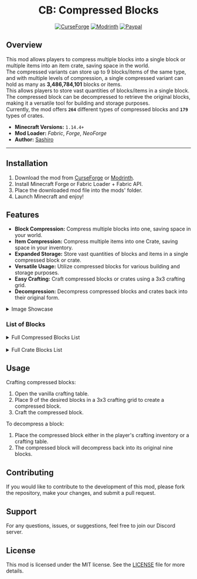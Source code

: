 <div align="center">
   
# CB: Compressed Blocks

[![CurseForge][CurseForge]](https://www.curseforge.com/minecraft/mc-mods/cb-compressed-blocks)
[![Modrinth][Modrinth]](https://modrinth.com/mod/cb-compressed-blocks)
[![Paypal][Paypal]](https://www.paypal.com/donate/?cmd=_donations&business=social.sashiro@outlook.com&lc=US&item_name=Donation&no_note=0&cn=&currency_code=USD&bn=PP-DonationsBF:btn_donateCC_LG.gif:NonHosted)

[CurseForge]: https://img.shields.io/curseforge/dt/361354?style=for-the-badge&logo=curseforge&label=Curseforge&labelColor=212121&color=FF6D00
[Modrinth]: https://img.shields.io/modrinth/dt/IQRVlbit?style=for-the-badge&logo=modrinth&label=Modrinth&labelColor=212121&color=008000
[Paypal]: https://img.shields.io/badge/Donate-Paypal?style=for-the-badge&logo=paypal&label=Paypal&labelColor=212121&color=00457C

</div>

## Overview

This mod allows players to compress multiple blocks into a single block or multiple items into an item crate, saving
space in the world.  
The compressed variants can store up to 9 blocks/items of the same type, and with multiple levels of compression, a
single compressed variant can hold as many as **3,486,784,101** blocks or items.  
This allows players to store vast quantities of blocks/items in a single block.  
The compressed block can be decompressed to retrieve the original blocks, making it a versatile tool for building and
storage purposes.  
Currently, the mod offers **`264`** different types of compressed blocks and **`179`** types of crates.

- **Minecraft Versions:** `1.14.4+`
- **Mod Loader:** _Fabric_, _Forge_, _NeoForge_
- **Author:** [Sashiro](https://github.com/sa-shiro)

---

## Installation

1. Download the mod from [CurseForge](https://curseforge.com/minecraft/mc-mods/cb-compressed-blocks)
   or [Modrinth](https://modrinth.com/mod/cb-compressed-blocks).
2. Install Minecraft Forge or Fabric Loader + Fabric API.
3. Place the downloaded mod file into the mods' folder.
4. Launch Minecraft and enjoy!

## Features

- **Block Compression:** Compress multiple blocks into one, saving space in your world.
- **Item Compression:** Compress multiple items into one Crate, saving space in your inventory.
- **Expanded Storage:** Store vast quantities of blocks and items in a single compressed block or crate.
- **Versatile Usage:** Utilize compressed blocks for various building and storage purposes.
- **Easy Crafting:** Craft compressed blocks or crates using a 3x3 crafting grid.
- **Decompression:** Decompress compressed blocks and crates back into their original form.

<details>
  <summary>Image Showcase</summary>

<img src="./.github/images/img1.png" width="400" alt="Image 1">
<img src="./.github/images/img2.png" width="400" alt="Image 2">
<br>
<img src="./.github/images/img3.png" width="400" alt="Image 3">
<img src="./.github/images/img4.png" width="400" alt="Image 4">
<br>
<img src="./.github/images/img5.png" width="400" alt="Image 5">
<img src="./.github/images/img6.png" width="400" alt="Image 6">
<br>
<img src="./.github/images/img7.png" width="400" alt="Image 5">
<img src="./.github/images/img8.png" width="400" alt="Image 6">
</details>

### List of Blocks

<details>
  <summary>Full Compressed Blocks List</summary>

    - DIRT
    - GRAVEL
    - COBBLESTONE
    - STONE
    - GRANITE
    - DIORITE
    - ANDESITE
    - CRIMSON_NYLIUM
    - WARPED_NYLIUM
    - CLAY
    - SAND
    - RED_SAND
    - SANDSTONE
    - RED_SANDSTONE
    - COAL_ORE
    - IRON_ORE
    - GOLD_ORE
    - NETHER_GOLD_ORE
    - NETHER_QUARTZ_ORE
    - LAPIS_ORE
    - REDSTONE_ORE
    - IRON_BLOCK
    - GOLD_BLOCK
    - LAPIS_BLOCK
    - REDSTONE_BLOCK
    - COAL_BLOCK
    - SLIME_BLOCK
    - HONEY_BLOCK
    - BRICKS
    - STONE_BRICKS
    - NETHERRACK
    - NETHER_BRICKS
    - RED_NETHER_BRICKS
    - NETHER_WART_BLOCK
    - SOUL_SAND
    - SOUL_SOIL
    - END_STONE
    - END_STONE_BRICKS
    - BLACKSTONE
    - DEEPSLATE
    - COBBLED_DEEPSLATE
    - TUFF
    - BASALT
    - OBSIDIAN
    - RAW_IRON_BLOCK
    - RAW_COPPER_BLOCK
    - RAW_GOLD_BLOCK
    - MUD
    - OAK_LOG
    - SPRUCE_LOG
    - BIRCH_LOG
    - JUNGLE_LOG
    - ACACIA_LOG
    - DARK_OAK_LOG
    - MANGROVE_LOG
    - CHERRY_LOG
    - STRIPPED_OAK_LOG
    - STRIPPED_SPRUCE_LOG
    - STRIPPED_BIRCH_LOG
    - STRIPPED_JUNGLE_LOG
    - STRIPPED_ACACIA_LOG
    - STRIPPED_DARK_OAK_LOG
    - STRIPPED_MANGROVE_LOG
    - STRIPPED_CHERRY_LOG
    - OAK_PLANKS
    - SPRUCE_PLANKS
    - BIRCH_PLANKS
    - JUNGLE_PLANKS
    - ACACIA_PLANKS
    - DARK_OAK_PLANKS
    - MANGROVE_PLANKS
    - CHERRY_PLANKS
    - BAMBOO_PLANKS
    - BAMBOO_MOSAIC
    - COPPER_BLOCK
    - CUT_COPPER
    - EXPOSED_COPPER
    - EXPOSED_CUT_COPPER
    - WEATHERED_COPPER
    - WEATHERED_CUT_COPPER
    - OXIDIZED_COPPER
    - OXIDIZED_CUT_COPPER
    - WAXED_COPPER_BLOCK
    - WAXED_CUT_COPPER
    - WAXED_EXPOSED_COPPER
    - WAXED_EXPOSED_CUT_COPPER
    - WAXED_WEATHERED_COPPER
    - WAXED_WEATHERED_CUT_COPPER
    - WAXED_OXIDIZED_COPPER
    - WAXED_OXIDIZED_CUT_COPPER
    - BONE_BLOCK
    - SCULK
    - SMOOTH_SANDSTONE
    - CUT_SANDSTONE
    - CHISELED_SANDSTONE
    - SMOOTH_RED_SANDSTONE
    - CUT_RED_SANDSTONE
    - CHISELED_RED_SANDSTONE
    - DIAMOND_BLOCK
    - NETHERITE_BLOCK
    - CRIMSON_STEM
    - WARPED_STEM
    - TNT
    - EMERALD_BLOCK
    - BAMBOO_BLOCK
    - STRIPPED_BAMBOO_BLOCK
    - STRIPPED_CRIMSON_STEM
    - CRIMSON_PLANKS
    - STRIPPED_WARPED_STEM
    - WARPED_PLANKS
    - MOSSY_COBBLESTONE
    - MOSSY_STONE_BRICKS
    - CRACKED_STONE_BRICKS
    - CHISELED_STONE_BRICKS
    - POLISHED_GRANITE
    - POLISHED_DIORITE
    - POLISHED_ANDESITE
    - CHISELED_DEEPSLATE
    - POLISHED_DEEPSLATE
    - DEEPSLATE_BRICKS
    - CRACKED_DEEPSLATE_BRICKS
    - DEEPSLATE_TILES
    - CRACKED_DEEPSLATE_TILES
    - PACKED_MUD
    - MUD_BRICKS
    - PRISMARINE
    - PRISMARINE_BRICKS
    - DARK_PRISMARINE
    - QUARTZ_BLOCK
    - CHISELED_QUARTZ_BLOCK
    - QUARTZ_BRICKS
    - QUARTZ_PILLAR
    - SMOOTH_QUARTZ_BLOCK
    - AMETHYST_BLOCK
    - WHITE_WOOL
    - LIGHT_GRAY_WOOL
    - GRAY_WOOL
    - BLACK_WOOL
    - BROWN_WOOL
    - RED_WOOL
    - ORANGE_WOOL
    - YELLOW_WOOL
    - LIME_WOOL
    - GREEN_WOOL
    - CYAN_WOOL
    - LIGHT_BLUE_WOOL
    - BLUE_WOOL
    - PURPLE_WOOL
    - MAGENTA_WOOL
    - PINK_WOOL
    - TERRACOTTA
    - WHITE_TERRACOTTA
    - LIGHT_GRAY_TERRACOTTA
    - GRAY_TERRACOTTA
    - BLACK_TERRACOTTA
    - BROWN_TERRACOTTA
    - RED_TERRACOTTA
    - ORANGE_TERRACOTTA
    - YELLOW_TERRACOTTA
    - LIME_TERRACOTTA
    - GREEN_TERRACOTTA
    - CYAN_TERRACOTTA
    - LIGHT_BLUE_TERRACOTTA
    - BLUE_TERRACOTTA
    - PURPLE_TERRACOTTA
    - MAGENTA_TERRACOTTA
    - PINK_TERRACOTTA
    - WHITE_GLAZED_TERRACOTTA
    - LIGHT_GRAY_GLAZED_TERRACOTTA
    - GRAY_GLAZED_TERRACOTTA
    - BLACK_GLAZED_TERRACOTTA
    - BROWN_GLAZED_TERRACOTTA
    - RED_GLAZED_TERRACOTTA
    - ORANGE_GLAZED_TERRACOTTA
    - YELLOW_GLAZED_TERRACOTTA
    - LIME_GLAZED_TERRACOTTA
    - GREEN_GLAZED_TERRACOTTA
    - CYAN_GLAZED_TERRACOTTA
    - LIGHT_BLUE_GLAZED_TERRACOTTA
    - BLUE_GLAZED_TERRACOTTA
    - PURPLE_GLAZED_TERRACOTTA
    - MAGENTA_GLAZED_TERRACOTTA
    - PINK_GLAZED_TERRACOTTA
    - WHITE_CONCRETE_POWDER
    - LIGHT_GRAY_CONCRETE_POWDER
    - GRAY_CONCRETE_POWDER
    - BLACK_CONCRETE_POWDER
    - BROWN_CONCRETE_POWDER
    - RED_CONCRETE_POWDER
    - ORANGE_CONCRETE_POWDER
    - YELLOW_CONCRETE_POWDER
    - LIME_CONCRETE_POWDER
    - GREEN_CONCRETE_POWDER
    - CYAN_CONCRETE_POWDER
    - LIGHT_BLUE_CONCRETE_POWDER
    - BLUE_CONCRETE_POWDER
    - PURPLE_CONCRETE_POWDER
    - MAGENTA_CONCRETE_POWDER
    - PINK_CONCRETE_POWDER
    - WHITE_CONCRETE
    - LIGHT_GRAY_CONCRETE
    - GRAY_CONCRETE
    - BLACK_CONCRETE
    - BROWN_CONCRETE
    - RED_CONCRETE
    - ORANGE_CONCRETE
    - YELLOW_CONCRETE
    - LIME_CONCRETE
    - GREEN_CONCRETE
    - CYAN_CONCRETE
    - LIGHT_BLUE_CONCRETE
    - BLUE_CONCRETE
    - PURPLE_CONCRETE
    - MAGENTA_CONCRETE
    - PINK_CONCRETE
    - GLASS
    - TINTED_GLASS
    - WHITE_STAINED_GLASS
    - LIGHT_GRAY_STAINED_GLASS
    - GRAY_STAINED_GLASS
    - BLACK_STAINED_GLASS
    - BROWN_STAINED_GLASS
    - RED_STAINED_GLASS
    - ORANGE_STAINED_GLASS
    - YELLOW_STAINED_GLASS
    - LIME_STAINED_GLASS
    - GREEN_STAINED_GLASS
    - CYAN_STAINED_GLASS
    - LIGHT_BLUE_STAINED_GLASS
    - BLUE_STAINED_GLASS
    - PURPLE_STAINED_GLASS
    - MAGENTA_STAINED_GLASS
    - PINK_STAINED_GLASS
    - ICE
    - PACKED_ICE
    - BLUE_ICE
    - SNOW_BLOCK
    - MOSS_BLOCK
    - CALCITE
    - DRIPSTONE_BLOCK
    - MAGMA_BLOCK
    - GLOWSTONE
    - DRIED_KELP_BLOCK
    - BROWN_MUSHROOM_BLOCK
    - RED_MUSHROOM_BLOCK
    - SHROOMLIGHT
    - MELON
    - PUMPKIN
    - HAY_BLOCK
    - OCHRE_FROGLIGHT
    - VERDANT_FROGLIGHT
    - PEARLESCENT_FROGLIGHT
    - SEA_LANTERN
    - COPPER_ORE
    - EMERALD_ORE
    - DIAMOND_ORE
    - DEEPSLATE_COPPER_ORE
    - DEEPSLATE_IRON_ORE
    - DEEPSLATE_GOLD_ORE
    - DEEPSLATE_REDSTONE_ORE
    - DEEPSLATE_EMERALD_ORE
    - DEEPSLATE_LAPIS_ORE
    - DEEPSLATE_DIAMOND_ORE
    - DEEPSLATE_COAL_ORE

</details>

<br>

<details>
  <summary>Full Crate Blocks List</summary>

    - APPLE
    - GOLDEN_APPLE
    - SWEET_BERRIES
    - GLOW_BERRIES
    - CHORUS_FRUIT
    - CARROT
    - GOLDEN_CARROT
    - POTATO
    - BAKED_POTATO
    - POISONOUS_POTATO
    - BEETROOT
    - BEEF
    - COOKED_BEEF
    - PORKCHOP
    - COOKED_PORKCHOP
    - MUTTON
    - COOKED_MUTTON
    - CHICKEN
    - COOKED_CHICKEN
    - RABBIT
    - COOKED_RABBIT
    - COD
    - COOKED_COD
    - SALMON
    - COOKED_SALMON
    - TROPICAL_FISH
    - PUFFERFISH
    - BREAD
    - COOKIE
    - ROTTEN_FLESH
    - SPIDER_EYE
    - MILK_BUCKET
    - HONEY_BOTTLE
    - CHARCOAL
    - QUARTZ
    - AMETHYST_SHARD
    - STICK
    - FLINT
    - BONE
    - STRING
    - FEATHER
    - SNOWBALL
    - EGG
    - LEATHER
    - RABBIT_HIDE
    - HONEYCOMB
    - INK_SAC
    - GLOW_INK_SAC
    - SCUTE
    - CLAY_BALL
    - NAUTILUS_SHELL
    - FIRE_CHARGE
    - BLAZE_ROD
    - NETHER_STAR
    - ENDER_PEARL
    - ENDER_EYE
    - SHULKER_SHELL
    - WHITE_DYE
    - LIGHT_GRAY_DYE
    - GRAY_DYE
    - BLACK_DYE
    - BROWN_DYE
    - RED_DYE
    - ORANGE_DYE
    - YELLOW_DYE
    - LIME_DYE
    - GREEN_DYE
    - CYAN_DYE
    - LIGHT_BLUE_DYE
    - BLUE_DYE
    - PURPLE_DYE
    - MAGENTA_DYE
    - PINK_DYE
    - PAPER
    - BOOK
    - FIREWORK_STAR
    - GLASS_BOTTLE
    - GLOWSTONE_DUST
    - GUNPOWDER
    - DRAGON_BREATH
    - FERMENTED_SPIDER_EYE
    - BLAZE_POWDER
    - SUGAR
    - RABBIT_FOOT
    - GLISTERING_MELON_SLICE
    - MAGMA_CREAM
    - GHAST_TEAR
    - PHANTOM_MEMBRANE
    - EXPERIENCE_BOTTLE
    - TOTEM_OF_UNDYING
    - END_CRYSTAL
    - ARROW
    - SPECTRAL_ARROW
    - NAME_TAG
    - LEAD
    - EMPTY_MAP
    - SADDLE
    - RAIL
    - POWERED_RAIL
    - DETECTOR_RAIL
    - ACTIVATOR_RAIL
    - MINECART
    - REDSTONE_TORCH
    - REPEATER
    - COMPARATOR
    - LIGHTNING_ROD
    - TORCH
    - SOUL_TORCH
    - LANTERN
    - SOUL_LANTERN
    - CHAIN
    - END_ROD
    - ANVIL
    - CAMPFIRE
    - SOUL_CAMPFIRE
    - ITEM_FRAME
    - GLOW_ITEM_FRAME
    - PAINTING
    - POINTED_DRIPSTONE
    - OAK_SAPLING
    - SPRUCE_SAPLING
    - BIRCH_SAPLING
    - JUNGLE_SAPLING
    - ACACIA_SAPLING
    - DARK_OAK_SAPLING
    - CHERRY_SAPLING
    - MANGROVE_PROPAGULE
    - BROWN_MUSHROOM
    - RED_MUSHROOM
    - CRIMSON_FUNGUS
    - WARPED_FUNGUS
    - DANDELION
    - POPPY
    - BLUE_ORCHID
    - ALLIUM
    - AZURE_BLUET
    - RED_TULIP
    - ORANGE_TULIP
    - WHITE_TULIP
    - PINK_TULIP
    - OXEYE_DAISY
    - CORNFLOWER
    - LILY_OF_THE_VALLEY
    - SUGAR_CANE
    - WITHER_ROSE
    - SUNFLOWER
    - LILAC
    - ROSE_BUSH
    - PEONY
    - TURTLE_EGG
    - WHEAT_SEEDS
    - COCOA_BEANS
    - PUMPKIN_SEEDS
    - MELON_SEEDS
    - BEETROOT_SEEDS
    - SEAGRASS
    - KELP
    - COBWEB
    - WHITE_CARPET
    - LIGHT_GRAY_CARPET
    - GRAY_CARPET
    - BLACK_CARPET
    - BROWN_CARPET
    - RED_CARPET
    - ORANGE_CARPET
    - YELLOW_CARPET
    - LIME_CARPET
    - GREEN_CARPET
    - CYAN_CARPET
    - LIGHT_BLUE_CARPET
    - BLUE_CARPET
    - PURPLE_CARPET
    - MAGENTA_CARPET
    - PINK_CARPET
    - VINE
    - TWISTING_VINES
    - WEEPING_VINES
    - GLOW_LICHEN
    - SCULK_VEIN

</details>

## Usage

Crafting compressed blocks:

1. Open the vanilla crafting table.
2. Place 9 of the desired blocks in a 3x3 crafting grid to create a compressed block.
3. Craft the compressed block.

To decompress a block:

1. Place the compressed block either in the player's crafting inventory or a crafting table.
2. The compressed block will decompress back into its original nine blocks.

## Contributing

If you would like to contribute to the development of this mod, please fork the repository, make your changes, and
submit a pull request.

## Support

For any questions, issues, or suggestions, feel free to join our Discord server.

## License

This mod is licensed under the MIT license. See the [LICENSE](LICENSE.md) file for more details.
